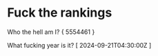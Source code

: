# Fuck the rankings

Who the hell am I?
{ 5554461 }

What fucking year is it?
[ 2024-09-21T04:30:00Z ]
